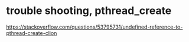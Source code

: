 #

# trouble shooting, pthread_create

https://stackoverflow.com/questions/53795731/undefined-reference-to-pthread-create-clion
